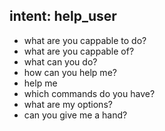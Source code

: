 ## intent: help_user
- what are you cappable to do?
- what are you cappable of?
- what can you do?
- how can you help me?
- help me
- which commands do you have?
- what are my options?
- can you give me a hand?
